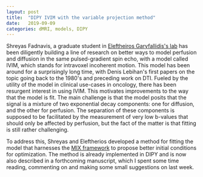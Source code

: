 ```yaml
---
layout: post
title:  "DIPY IVIM with the variable projection method"
date:   2019-09-09
categories: dMRI, models, DIPY
---
```


Shreyas Fadnavis, a graduate student in
[Eleftheiros Garyfallidis's lab](https://grg.sice.indiana.edu/) has been
diligently building a line of research on better ways to model perfusion and
diffusion in the same pulsed-gradient spin echo, with a model called IVIM, which
stands for intravoxel incoherent motion. This model has been around for a
surprisingly long time, with Denis Lebihan's first papers on the topic going
back to the 1980's and preceding work on DTI. Fueled by the utility of the model
in clinical use-cases in oncology, there has been resurgent interest in using
IVIM. This motivates improvements to the way that the model is fit. The main
challenge is that the model posits that the signal is a mixture of two
exponential decay components: one for diffusion, and the other for perfusion.
The separation of these components is supposed to be facilitated by the
measurement of very low b-values that should only be affected by perfusion, but
the fact of the matter is that fitting is still rather challenging.

To address this, Shreyas and Eleftherios developed a method for fitting the
model that harnesses the [MIX framework](https://www.nature.com/articles/srep38927)
to propose better initial conditions for optimization. The method is
already implemented in DIPY and is now also described in a forthcoming manuscript,
which I spent some time reading, commenting on and making some small suggestions
on last week.


